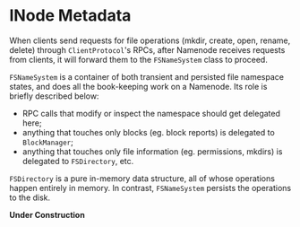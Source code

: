 # INode Metadata

When clients send requests for file operations (mkdir, create, open, rename, delete) through `ClientProtocol`'s RPCs, after Namenode receives requests from clients, it will forward them to the `FSNameSystem` class to proceed.

`FSNameSystem` is a container of both transient and persisted file namespace states, and does all the book-keeping work on a Namenode. Its role is briefly described below: 

- RPC calls that modify or inspect the namespace should get delegated here; 
- anything that touches only blocks (eg. block reports) is delegated to `BlockManager`;
- anything that touches only file information (eg. permissions, mkdirs) is delegated to `FSDirectory`, etc.

`FSDirectory` is a pure in-memory data structure, all of whose operations happen entirely in memory. In contrast, `FSNameSystem` persists the operations to the disk.

**Under Construction**

